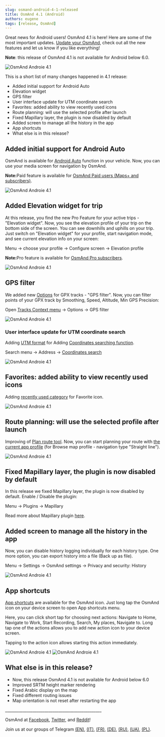 ```yaml
---
slug: osmand-android-4-1-released
title: OsmAnd 4.1 (Android)
authors: eugene
tags: [release, OsmAnd]
---
```


Great news for Android users! OsmAnd 4.1 is here! Here are some of the most important updates. [Update your OsmAnd](https://play.google.com/store/apps/details?id=net.osmand), check out all the new features and let us know if you like everything!

<p><b>Note</b>: this release of OsmAnd 4.1 is not available for Android below 6.0.</p>

![OsmAnd Androie 4.1](./banner.png)

<!--truncate-->

<p>This is a short list of many changes happened in 4.1 release:</p>


- Added initial support for Android Auto
- Elevation widget
- GPS filter
- User interface update for UTM coordinate search
- Favorites: added ability to view recently used icons
- Route planning: will use the selected profile after launch
- Fixed Mapillary layer, the plugin is now disabled by default
- Added screen to manage all the history in the app
- App shortcuts
- What else is in this release?



## Added initial support for Android Auto

<p>OsmAnd is available for <a href="https://www.android.com/auto/">Android Auto</a> function in your vehicle. Now, you can use your media screen for navigation by OsmAnd.</p>

<p><b>Note:</b>Paid feature is available for <a href="https://docs.osmand.net/en/main@latest/osmand/purchases/android#free-and-paid-features">OsmAnd Paid users (Maps+ and subscribers)</a>.</p>


![OsmAnd Androie 4.1](./osmand_android_auto.png)

## Added Elevation widget for trip

<p>At this release, you find the new Pro Feature for your active trips - "Elevation widget". Now, you see the elevation profile of your trip on the bottom side of the screen. You can see downhills and uphills on your trip. Just switch on "Elevation widget" for your profile, start navigation mode, and see current elevation info on your screen:</p>

<p>Menu -> choose your profile -> Configure screen -> Elevation profile</p>

<p><b>Note:</b>Pro feature is available for <a href="https://docs.osmand.net/en/main@latest/osmand/purchases/android#free-and-paid-features">OsmAnd Pro subscribers</a>.</p>

![OsmAnd Androie 4.1](./elevation_widget.png)



## GPS filter

<p>We added new <a href="https://docs.osmand.net/en/main@latest/osmand/map/track-context-menu#options">Options</a> for GPX tracks - "GPS filter". Now, you can filter points of your GPX track by Smoothing, Speed, Altitude, Min GPS Precision:</p>

<p>Open <a href="https://docs.osmand.net/en/main@latest/osmand/map/track-context-menu">Tracks Context menu</a> -> Options -> GPS filter</p>

![OsmAnd Androie 4.1](./gps_filter.png)


<div class="subtitle" id="utm"><h3>User interface update for UTM coordinate search</h3></div>

<p>Adding <a href="https://en.wikipedia.org/wiki/Universal_Transverse_Mercator_coordinate_system">UTM format</a> for Adding <a href="https://docs.osmand.net/en/main@latest/osmand/search/search-address#coordinates-search">Coordinates searching function</a>.</p>

<p>Search menu -> Address -> <a href="https://docs.osmand.net/en/main@latest/osmand/search/search-address#coordinates-search">Coordinates search</a> </p>

![OsmAnd Androie 4.1](./UTM.png)


## Favorites: added ability to view recently used icons

<p>Adding <a href="https://docs.osmand.net/en/main@latest/osmand/personal/favorites#create">recently used category</a> for Favorite icon.</p>


![OsmAnd Androie 4.1](./favorite.png)


## Route planning: will use the selected profile after launch

<p>Improving of <a href="https://docs.osmand.net/en/main@latest/osmand/plan-route/create-route">Plan route tool</a>. Now, you can start planning your route with <a href="https://docs.osmand.net/en/main@latest/osmand/widgets/map-buttons#configure-map">the current app profile</a> (for Browse map profile  -  navigation type "Straight line").</p>

![OsmAnd Androie 4.1](./planroute.png)


## Fixed Mapillary layer, the plugin is now disabled by default

<p>In this release we fixed Mapillary layer, the plugin is now disabled by default. Enable / Disable the plugin:</p>

<p>Menu -> Plugins -> Mapillary</p>

<p>Read more about Mapillary plugin <a href="https://docs.osmand.net/en/main@latest/osmand/plugins/mapillary">here</a>.</p>


## Added screen to manage all the history in the app

<p>Now, you can disable history logging individually for each history type. One more option, you can export history into a file (Back up as file).</p>

<p>Menu -> Settings -> OsmAnd settings -> Privacy and security: History</p>

![OsmAnd Androie 4.1](./history.png)


## App shortcuts

<p><a href="https://support.google.com/android/answer/9450271">App shortcuts</a> are available for the OsmAnd icon. Just long tap the OsmAnd icon on your device screen to open App shortcuts menu.</p>

<p>Here, you can click short tap for choosing next actions: Navigate to Home, Navigate to Work, Start Recording, Search, My places, Navigate to. Long tap one of the actions allows you to add new action icon to your device screen.</p>

<p>Tapping to the action icon allows starting this action immediately.</p>

![OsmAnd Androie 4.1](./shortcuts1.png) ![OsmAnd Androie 4.1](./shortcuts2.png)

## What else is in this release?

- Now, this release OsmAnd 4.1 is not available for Android below 6.0
- Improved SRTM height marker rendering
- Fixed Arabic display on the map
- Fixed different routing issues
- Map orientation is not reset after restarting the app


<p>_________________________________________________</p>


<p>OsmAnd at <a href="https://www.facebook.com/osmandapp/">Facebook</a>, <a href="https://www.twitter.com/osmandapp/">Twitter</a>, and <a href="https://www.reddit.com/r/OsmAnd/">Reddit</a>!</p>
 <p>Join us at our groups of Telegram <a href="https://t.me/OsmAndMaps">(EN)</a>, <a href="https://t.me/itosmand">(IT)</a>,  <a href="https://t.me/frosmand">(FR)</a>, <a href="https://t.me/deosmand">(DE)</a>, <a href="https://t.me/ruosmand">(RU)</a>, <a href="https://t.me/uaosmand">(UA)</a>, <a href="https://t.me/osmand_pl">(PL)</a>.</p>

